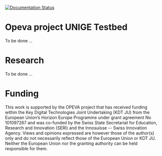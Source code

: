 [![Documentation Status](https://readthedocs.org/projects/opeva-unige-testbed/badge/?version=latest)](https://opeva-unige-testbed.readthedocs.io/en/latest/?badge=latest)

# Opeva project UNIGE Testbed
To be done ...

# Research
To be done ...

# Funding

This work is supported by the OPEVA project that has received funding within the Key Digital Technologies Joint Undertaking (KDT JU) from the European Union’s Horizon Europe Programme under grant agreement No 101097267 and was co-funded by the Swiss State Secretariat for Education, Research and Innovation (SERI) and the Innosuisse -- Swiss Innovation Agency. Views and opinions expressed are however those of the author(s) only and do not necessarily reflect those of the European Union or KDT JU. Neither the European Union nor the granting authority can be held responsible for them.
